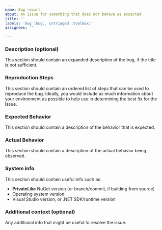 ```yaml
---
name: Bug report
about: An issue for something that does not behave as expected
title: ''
labels: 'bug :bug:, untriaged :toolbox:'
assignees: ''

---
```


### Description (optional)

This section should contain an expanded description
of the bug, if the title is not sufficient.

### Reproduction Steps

This section should contain an ordered list of steps that can be used to
reproduce the bug. Ideally, you would include as much information about your
environment as possible to help use in determining the best fix for the issue.

### Expected Behavior

This section should contain a description of the behavior that is expected.

### Actual Behavior

This section should contain a description of the actual behavior being observed.

### System info

This section should contain useful info such as:
- **PrivateLike** NuGet version (or branch/commit, if building from source)
- Operating system version
- Visual Studio version, or .NET SDK/runtime version

### Additional context (optional)

Any additional info that might be useful to resolve the issue.
